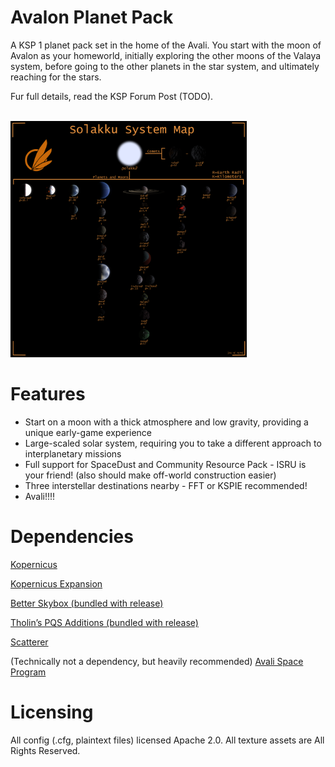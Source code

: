 # Avalon Planet Pack
A KSP 1 planet pack set in the home of the Avali. You start with the moon of Avalon as your homeworld, initially exploring the other moons of the Valaya system, before going to the other planets in the star system, and ultimately reaching for the stars.

Fur full details, read the KSP Forum Post (TODO).

<html>
  <br>
  <img src="https://raw.githubusercontent.com/89Mods/AvalonPlanetPack/main/docs/DisplayImage2.png" style="width: 75%;" />
  <br>
</html>

# Features
 * Start on a moon with a thick atmosphere and low gravity, providing a unique early-game experience
 * Large-scaled solar system, requiring you to take a different approach to interplanetary missions
 * Full support for SpaceDust and Community Resource Pack - ISRU is your friend! (also should make off-world construction easier)
 * Three interstellar destinations nearby - FFT or KSPIE recommended!
 * Avali!!!!

# Dependencies
[Kopernicus](https://github.com/Kopernicus/Kopernicus/releases)

[Kopernicus Expansion](https://github.com/VabienArt/KopernicusExpansion-Continueder/releases)

[Better Skybox (bundled with release)](https://github.com/89Mods/BetterSkybox/releases)

[Tholin’s PQS Additions (bundled with release)](https://github.com/89Mods/TholinsPqsAdditions/releases)

[Scatterer](https://forum.kerbalspaceprogram.com/index.php?/topic/103963-wip19x-112x-scatterer-atmospheric-scattering-00838-14082022-scattering-improvements-in-game-atmo-generation-and-multi-sun-support/)

(Technically not a dependency, but heavily recommended)
[Avali Space Program](https://forum.kerbalspaceprogram.com/index.php?/topic/207474-112x-avali-space-program/)

# Licensing
All config (.cfg, plaintext files) licensed Apache 2.0.
All texture assets are All Rights Reserved.
